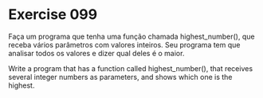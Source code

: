 # Exercise 099

Faça um programa que tenha uma função chamada highest_number(), que receba vários parâmetros com valores inteiros. Seu programa tem que analisar todos os valores e dizer qual deles é o maior.

Write a program that has a function called highest_number(), that receives several integer numbers as parameters, and shows which one is the highest.
